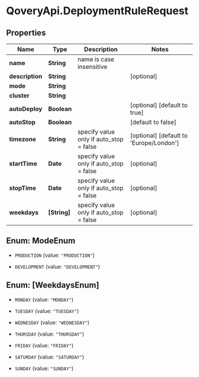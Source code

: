 # QoveryApi.DeploymentRuleRequest

## Properties

Name | Type | Description | Notes
------------ | ------------- | ------------- | -------------
**name** | **String** | name is case insensitive | 
**description** | **String** |  | [optional] 
**mode** | **String** |  | 
**cluster** | **String** |  | 
**autoDeploy** | **Boolean** |  | [optional] [default to true]
**autoStop** | **Boolean** |  | [default to false]
**timezone** | **String** | specify value only if auto_stop &#x3D; false | [optional] [default to &#39;Europe/London&#39;]
**startTime** | **Date** | specify value only if auto_stop &#x3D; false | [optional] 
**stopTime** | **Date** | specify value only if auto_stop &#x3D; false | [optional] 
**weekdays** | **[String]** | specify value only if auto_stop &#x3D; false | [optional] 



## Enum: ModeEnum


* `PRODUCTION` (value: `"PRODUCTION"`)

* `DEVELOPMENT` (value: `"DEVELOPMENT"`)





## Enum: [WeekdaysEnum]


* `MONDAY` (value: `"MONDAY"`)

* `TUESDAY` (value: `"TUESDAY"`)

* `WEDNESDAY` (value: `"WEDNESDAY"`)

* `THURSDAY` (value: `"THURSDAY"`)

* `FRIDAY` (value: `"FRIDAY"`)

* `SATURDAY` (value: `"SATURDAY"`)

* `SUNDAY` (value: `"SUNDAY"`)




